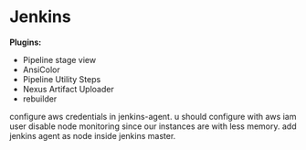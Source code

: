 # Jenkins

**Plugins:**
* Pipeline stage view
* AnsiColor
* Pipeline Utility Steps
* Nexus Artifact Uploader
* rebuilder

configure aws credentials in jenkins-agent. u should configure with aws iam user
disable node monitoring since our instances are with less memory. add jenkins agent as node inside jenkins master.